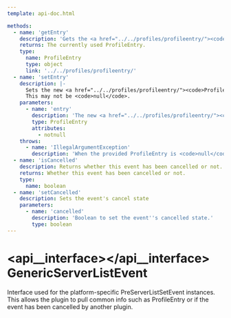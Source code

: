 ```yaml
---
template: api-doc.html

methods:
  - name: 'getEntry'
    description: 'Gets the <a href="../../profiles/profileentry/"><code>ProfileEntry</code></a> currently set.'
    returns: The currently used ProfileEntry.
    type:
      name: ProfileEntry
      type: object
      link: '../../profiles/profileentry/'
  - name: 'setEntry'
    description: |-
      Sets the new <a href="../../profiles/profileentry/"><code>ProfileEntry</code></a> to use.<br>
      This may not be <code>null</code>.
    parameters:
      - name: 'entry'
        description: 'The new <a href="../../profiles/profileentry/"><code>ProfileEntry</code></a> to use.'
        type: ProfileEntry
        attributes:
          - notnull
    throws:
      - name: 'IllegalArgumentException'
        description: 'When the provided ProfileEntry is <code>null</code>'
  - name: 'isCancelled'
    description: Returns whether this event has been cancelled or not.
    returns: Whether this event has been cancelled or not.
    type:
      name: boolean
  - name: 'setCancelled'
    description: Sets the event's cancel state
    parameters:
      - name: 'cancelled'
        description: 'Boolean to set the event''s cancelled state.'
        type: boolean
---
```


# <api__interface></api__interface> GenericServerListEvent

Interface used for the platform-specific PreServerListSetEvent instances.  
This allows the plugin to pull common info such as ProfileEntry or if the event has been cancelled by another plugin.